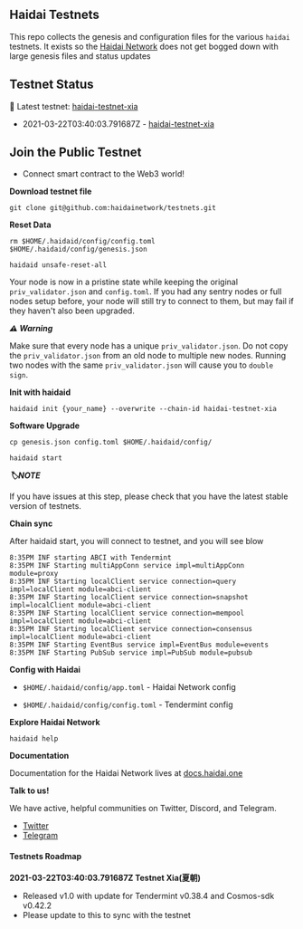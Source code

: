 ## Haidai Testnets

This repo collects the genesis and configuration files for the various `haidai`
testnets. It exists so the [Haidai Network](https://github.com/haidainetwork/haidai)
does not get bogged down with large genesis files and status updates


## Testnet Status

🚀 Latest testnet: [haidai-testnet-xia](./xia) 

- 2021-03-22T03:40:03.791687Z - [haidai-testnet-xia](./xia) 

## Join the Public Testnet

- Connect smart contract to the Web3 world!


**Download testnet file**

```
git clone git@github.com:haidainetwork/testnets.git
```

**Reset Data**

```
rm $HOME/.haidaid/config/config.toml $HOME/.haidaid/config/genesis.json

haidaid unsafe-reset-all
```

Your node is now in a pristine state while keeping the original `priv_validator.json` and `config.toml`. If you had any sentry nodes or full nodes setup before, your node will still try to connect to them, but may fail if they haven't also been upgraded.

***⚠️ Warning***

Make sure that every node has a unique `priv_validator.json`. Do not copy the `priv_validator.json` from an old node to multiple new nodes. Running two nodes with the same `priv_validator.json` will cause you to `double sign`.

**Init with haidaid**

```
haidaid init {your_name} --overwrite --chain-id haidai-testnet-xia

```

**Software Upgrade**

```
cp genesis.json config.toml $HOME/.haidaid/config/

haidaid start

```

***🏷️NOTE***

If you have issues at this step, please check that you have the latest stable version of testnets.

**Chain sync**

After haidaid start, you will connect to testnet, and you will see blow

```
8:35PM INF starting ABCI with Tendermint
8:35PM INF Starting multiAppConn service impl=multiAppConn module=proxy
8:35PM INF Starting localClient service connection=query impl=localClient module=abci-client
8:35PM INF Starting localClient service connection=snapshot impl=localClient module=abci-client
8:35PM INF Starting localClient service connection=mempool impl=localClient module=abci-client
8:35PM INF Starting localClient service connection=consensus impl=localClient module=abci-client
8:35PM INF Starting EventBus service impl=EventBus module=events
8:35PM INF Starting PubSub service impl=PubSub module=pubsub

```

**Config with Haidai**

- `$HOME/.haidaid/config/app.toml` - Haidai Network config

- `$HOME/.haidaid/config/config.toml` - Tendermint config


**Explore Haidai Network**

```
haidaid help
```

**Documentation**

Documentation for the Haidai Network lives at [docs.haidai.one](https://docs.haidai.one)


**Talk to us!**

We have active, helpful communities on Twitter, Discord, and Telegram.

- [Twitter](https://twitter.com/haidainetwork/)
- [Telegram](https://t.me/haidainetwork)


#### Testnets Roadmap


**2021-03-22T03:40:03.791687Z Testnet Xia(夏朝)**

- Released v1.0 with update for Tendermint v0.38.4 and Cosmos-sdk v0.42.2
- Please update to this to sync with the testnet


